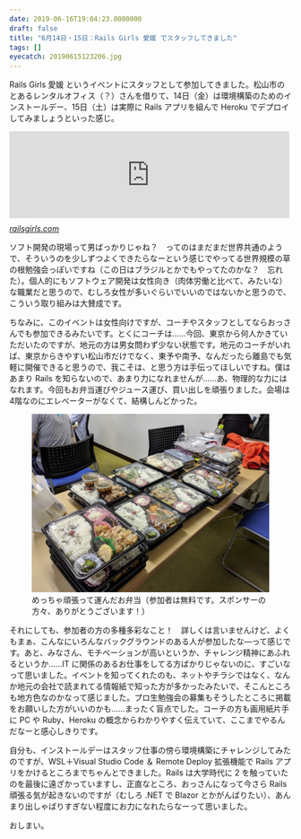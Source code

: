 ```yaml
---
date: 2019-06-16T19:04:23.0000000
draft: false
title: "6月14日・15日：Rails Girls 愛媛 でスタッフしてきました"
tags: []
eyecatch: 20190615123206.jpg
---
```

<p>Rails Girls 愛媛 というイベントにスタッフとして参加してきました。松山市のとあるレンタルオフィス（？）さんを借りて、14日（金）は環境構築のためのインストールデー、15日（土）は実際に Rails アプリを組んで Heroku でデプロイしてみましょうといった感じ。</p><p><iframe src="https://hatenablog-parts.com/embed?url=http%3A%2F%2Frailsgirls.com%2Fehime.html" title="Ehime 14-15 June 2019" class="embed-card embed-webcard" scrolling="no" frameborder="0" style="display: block; width: 100%; height: 155px; max-width: 500px; margin: 10px 0px;"></iframe><cite class="hatena-citation"><a href="http://railsgirls.com/ehime.html">railsgirls.com</a></cite></p><p>ソフト開発の現場って男ばっかりじゃね？　ってのはまだまだ世界共通のようで、そういうのを少しずつよくできたらなーという感じでやってる世界規模の草の根勉強会っぽいですね（この日はブラジルとかでもやってたのかな？　忘れた）。個人的にもソフトウェア開発は女性向き（肉体労働と比べて、みたいな）な職業だと思うので、むしろ女性が多いぐらいでいいのではないかと思うので、こういう取り組みは大賛成です。</p><p>ちなみに、このイベントは女性向けですが、コーチやスタッフとしてならおっさんでも参加できるみたいです。とくにコーチは……今回、東京から何人かきていただいたのですが、地元の方は男女問わず少ない状態です。地元のコーチがいれば、東京からきやすい松山市だけでなく、東予や南予、なんだったら離島でも気軽に開催できると思うので、我こそは、と思う方は手伝ってほしいですね。僕はあまり Rails を知らないので、あまり力になれませんが……あ、物理的な力にはなれます。今回もお弁当運びやジュース運び、買い出しを頑張りました。会場は4階なのにエレベーターがなくて、結構しんどかった。</p><p><figure class="figure-image figure-image-fotolife" title="めっちゃ頑張って運んだお弁当（参加者は無料です。スポンサーの方々、ありがとうございます！）"><span itemscope itemtype="http://schema.org/Photograph"><img src="20190615123206.jpg" alt="f:id:daruyanagi:20190615123206j:plain" title="f:id:daruyanagi:20190615123206j:plain" class="hatena-fotolife" itemprop="image"></span><figcaption>めっちゃ頑張って運んだお弁当（参加者は無料です。スポンサーの方々、ありがとうございます！）</figcaption></figure></p><p>それにしても、参加者の方の多種多彩なこと！　詳しくは言いませんけど、よくもまぁ、こんなにいろんなバックグラウンドのある人が参加したな―って感じです。あと、みなさん、モチベーションが高いというか、チャレンジ精神にあふれるというか……IT に関係のあるお仕事をしてる方ばかりじゃないのに、すごいなって思いました。イベントを知ってくれたのも、ネットやチラシではなく、なんか地元の会社で読まれてる情報紙で知った方が多かったみたいで、そこんところも地方色なのかなって感じました。プロ生勉強会の募集もそうしたところに掲載をお願いした方がいいのかも……まったく盲点でした。コーチの方も画用紙片手に PC や Ruby、Heroku の概念からわかりやすく伝えていて、ここまでやるんだなーと感心しきりです。</p><p>自分も、インストールデーはスタッフ仕事の傍ら環境構築にチャレンジしてみたのですが、WSL＋Visual Studio Code ＆ Remote Deploy 拡張機能で Rails アプリをかけるところまでちゃんとできました。Rails は大学時代に 2 を触っていたのを最後に遠ざかっていますし、正直なところ、おっさんになって今さら Rails 頑張る気が起きないのですが（むしろ .NET で Blazor とかがんばりたい）、あんまり出しゃばりすぎない程度にお力になれたらなーって思いました。</p><p>おしまい。</p>

